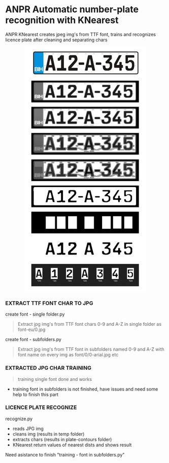 # ANPR Automatic number-plate recognition with KNearest 
ANPR KNearest creates jpeg img's from TTF font, trains and recognizes licence plate after cleaning and separating chars

<p align="center">   
  <img src="/demo/demo.jpg">
</p>


### EXTRACT TTF FONT CHAR TO JPG
create font - single folder.py
>Extract jpg img's from TTF font chars 0-9 and A-Z in single folder as font-eu/0.jpg


create font - subfolders.py
>Extract jpg img's from TTF font in subfolders named  0-9 and A-Z with font name on every img as font/0/0-arial.jpg etc


### EXTRACTED JPG CHAR TRAINING
>training single font done and works
* training font in subfolders is not finished, have issues and need some help to finish this part


### LICENCE PLATE RECOGNIZE
recognize.py
* reads JPG img
* cleans img (results in temp folder)
* extracts chars (results in plate-contours folder)
* KNearest return values of nearest dists and shows result

Need asistance to finish "training - font in subfolders.py"
